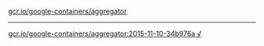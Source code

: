 [gcr.io/google-containers/aggregator](https://hub.docker.com/r/anjia0532/aggregator/tags/) 

----
[gcr.io/google-containers/aggregator:2015-11-10-34b976a √](https://hub.docker.com/r/anjia0532/google-containers.aggregator/tags/)

